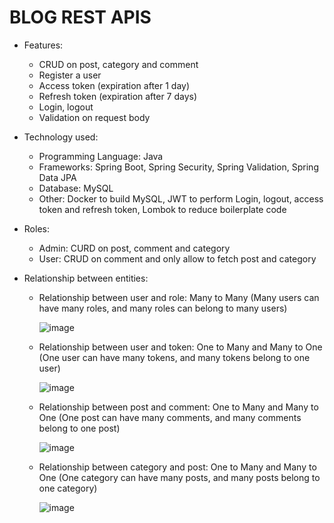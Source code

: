 # BLOG REST APIS

- Features:

  - CRUD on post, category and comment
  - Register a user
  - Access token (expiration after 1 day)
  - Refresh token (expiration after 7 days)
  - Login, logout
  - Validation on request body

- Technology used:

  - Programming Language: Java
  - Frameworks: Spring Boot, Spring Security, Spring Validation, Spring Data JPA
  - Database: MySQL
  - Other: Docker to build MySQL, JWT to perform Login, logout, access token and refresh token, Lombok to reduce boilerplate code

- Roles:

  - Admin: CURD on post, comment and category
  - User: CRUD on comment and only allow to fetch post and category

- Relationship between entities:

  - Relationship between user and role: Many to Many (Many users can have many roles, and many roles can belong to many users)

    ![image](https://github.com/viethoang139/spring-boot-project/assets/93482932/e98de4d4-4505-442d-a1b2-4a602135fb29)

  - Relationship between user and token: One to Many and Many to One (One user can have many tokens, and many tokens belong to one user)

    ![image](https://github.com/viethoang139/spring-boot-project/assets/93482932/dc710b2f-2d30-4102-946d-0710d09eddf3)

  - Relationship between post and comment: One to Many and Many to One (One post can have many comments, and many comments belong to one post)

    ![image](https://github.com/viethoang139/spring-boot-project/assets/93482932/4d1d00d3-8bd3-42d4-aa7f-008162aecc2d)

  - Relationship between category and post: One to Many and Many to One (One category can have many posts, and many posts belong to one category)

    ![image](https://github.com/viethoang139/spring-boot-project/assets/93482932/c9333e6a-122b-47b9-ba24-51cf3682f506)




